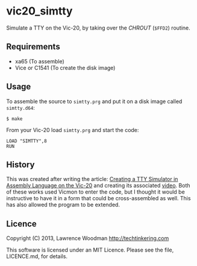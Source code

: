 vic20_simtty
============
Simulate a TTY on the Vic-20, by taking over the _CHROUT_ (`$FFD2`) routine.

Requirements
------------
*  xa65 (To assemble)
*  Vice or C1541 (To create the disk image)

Usage
-----
To assemble the source to `simtty.prg` and put it on a disk image called `simtty.d64`:

    $ make

From your Vic-20 load `simtty.prg` and start the code:

    LOAD "SIMTTY",8
    RUN


History
-------
This was created after writing the article: [Creating a TTY Simulator in Assembly Language on the Vic-20](http://techtinkering.com/2013/05/04/creating-a-tty-simulator-in-assembly-language-on-the-vic-20) and creating its associated [video](http://www.youtube.com/watch?v=kmvF85euefs).  Both of these works used Vicmon to enter the code, but I thought it would be instructive to have it in a form that could be cross-assembled as well.  This has also allowed the program to be extended.

Licence
-------
Copyright (C) 2013, Lawrence Woodman <http://techtinkering.com>

This software is licensed under an MIT Licence.  Please see the file, LICENCE.md, for details.
